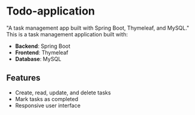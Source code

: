 # Todo-application
"A task management app built with Spring Boot, Thymeleaf, and MySQL."
This is a task management application built with:

- **Backend**: Spring Boot
- **Frontend**: Thymeleaf
- **Database**: MySQL

## Features

- Create, read, update, and delete tasks
- Mark tasks as completed
- Responsive user interface
